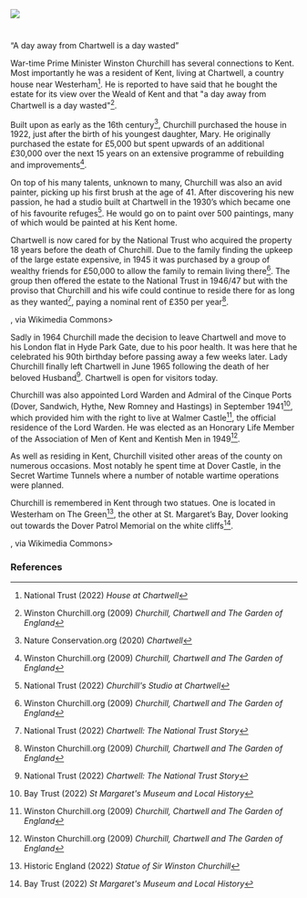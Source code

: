 <a href="https://dev.visual-essays.app"><img src="https://dev-visual-essays.netlify.app/images/ve-button.png"></a>

<param ve-config title="Sir Winston Churchill (1874-1965)" author="Michelle Whitham" layout="vtl" banner="https://upload.wikimedia.org/wikipedia/commons/1/1d/Chartwell_and_Surrounding_Land.jpg">

<param ve-entity eid="Q1067909" aliases="Chartwell">

#

“A day away from Chartwell is a day wasted”

War-time Prime Minister Winston Churchill has several connections to Kent.  Most importantly he was a resident of Kent, living at Chartwell, a country house near Westerham[^ref1].  He is reported to have said that he bought the estate for its view over the Weald of Kent and that "a day away from Chartwell is a day wasted"[^ref2].
<param ve-image url="https://upload.wikimedia.org/wikipedia/commons/b/bc/Sir_Winston_Churchill_-_19086236948.jpg" label="Sir Winston Churchill" attribution=Yousuf Karsh, Public domain, via Wikimedia Commons>

Built upon as early as the 16th century[^ref3], Churchill purchased the house in 1922, just after the birth of his youngest daughter, Mary. He originally purchased the estate for £5,000 but spent upwards of an additional £30,000 over the next 15 years on an extensive programme of rebuilding and improvements[^ref4].
<param ve-image url="https://upload.wikimedia.org/wikipedia/commons/e/ef/Entrance_to_Churchill%27s_Garden_Studio_at_Chartwell_-_geograph.org.uk_-_1421616.jpg" label="Churchill and Einstein at Chartwell in 1933" attribution=Unknown photographer, Public domain, via Wikimedia Commons>

On top of his many talents, unknown to many, Churchill was also an avid painter, picking up his first brush at the age of 41.  After discovering his new passion, he had a studio built at Chartwell in the 1930’s which became one of his favourite refuges[^ref5].   He would go on to paint over 500 paintings, many of which would be painted at his Kent home.
<param ve-image url="https://upload.wikimedia.org/wikipedia/commons/f/f0/Churchill_and_Einstein_in_1933.jpg" label="Entrance to Churchill's Studio at Chartwell" attribution=PAUL FARMER / Entrance to Churchill's Garden Studio at Chartwell>

Chartwell is now cared for by the National Trust who acquired the property 18 years before the death of Churchill.  Due to the family finding the upkeep of the large estate expensive, in 1945 it was purchased by a group of wealthy friends for £50,000 to allow the family to remain living there[^ref6].  The group then offered the estate to the National Trust in 1946/47 but with the proviso that Churchill and his wife could continue to reside there for as long as they wanted[^ref7], paying a nominal rent of £350 per year[^ref8]. 
<param ve-image url="https://upload.wikimedia.org/wikipedia/commons/0/03/Chartwell_House%2C_rear.JPG" label="Rear of Chartwell" attribution=Gaius Cornelius, CC BY-SA 3.0 <https://creativecommons.org/licenses/by-sa/3.0>, via Wikimedia Commons>

Sadly in 1964 Churchill made the decision to leave Chartwell and move to his London flat in Hyde Park Gate, due to his poor health.  It was here that he celebrated his 90th birthday before passing away a few weeks later.  Lady Churchill finally left Chartwell in June 1965 following the death of her beloved Husband[^ref9].   Chartwell is open for visitors today.
<param ve-image url="https://upload.wikimedia.org/wikipedia/commons/a/ab/Tea_at_Chartwell.jpg" label="Tea at Chartwell" attribution=Unknown photographer, Public domain, via Wikimedia Commons>

Churchill was also appointed Lord Warden and Admiral of the Cinque Ports (Dover, Sandwich, Hythe, New Romney and Hastings) in September 1941[^ref10], which provided him with the right to live at Walmer Castle[^ref11], the official residence of the Lord Warden.  He was elected as an Honorary Life Member of the Association of Men of Kent and Kentish Men in 1949[^ref12].
<param ve-image url="https://upload.wikimedia.org/wikipedia/commons/1/16/Standard_of_the_Lord_Warden_of_the_Cinque_Ports_RMG_L0123.tiff" label="Standard of the Lord Warden of the Cinque Ports" attribution=John Edgington, Public domain, via Wikimedia Commons>

As well as residing in Kent, Churchill visited other areas of the county on numerous occasions. Most notably he spent time at Dover Castle, in the Secret Wartime Tunnels where a number of notable wartime operations were planned.
<param ve-image url="https://upload.wikimedia.org/wikipedia/commons/d/d9/Winston_Churchill_studies_after_action_reports_with_Vice_Admiral_Sir_Bertram_Ramsay%2C_Flag_Officer_Comanding_Dover%2C_28_August_1940._H3508.jpg" label="Churchill and Vice Admiral Sir Bertram Ramsay at the Secret Wartime Tunnels at Dover Castle" attribution=War Office official photographer, Horton (Capt), Public domain, via Wikimedia Commons>

Churchill is remembered in Kent through two statues. One is located in Westerham on The Green[^ref13], the other at St. Margaret’s Bay, Dover looking out towards the Dover Patrol Memorial on the white cliffs[^ref14].
<param ve-image url="https://upload.wikimedia.org/wikipedia/commons/a/ae/Churchill_monument.jpg" label="Churchill Statue in Westerham" attribution=Scott Woodrow, CC BY-SA 4.0 <https://creativecommons.org/licenses/by-sa/4.0>, via Wikimedia Commons>


### References 

[^ref1]: National Trust (2022) _House at Chartwell_

[^ref2]: Winston Churchill.org (2009) _Churchill, Chartwell and The Garden of England_

[^ref3]: Nature Conservation.org (2020) _Chartwell_

[^ref4]: Winston Churchill.org (2009) _Churchill, Chartwell and The Garden of England_

[^ref5]: National Trust (2022) _Churchill's Studio at Chartwell_

[^ref6]: Winston Churchill.org (2009) _Churchill, Chartwell and The Garden of England_

[^ref7]: National Trust (2022) _Chartwell: The National Trust Story_

[^ref8]: Winston Churchill.org (2009) _Churchill, Chartwell and The Garden of England_

[^ref9]: National Trust (2022) _Chartwell: The National Trust Story_

[^ref10]: Bay Trust (2022) _St Margaret's Museum and Local History_

[^ref11]: Winston Churchill.org (2009) _Churchill, Chartwell and The Garden of England_

[^ref12]: Winston Churchill.org (2009) _Churchill, Chartwell and The Garden of England_

[^ref13]: Historic England (2022) _Statue of Sir Winston Churchill_

[^ref14]: Bay Trust (2022) _St Margaret's Museum and Local History_

